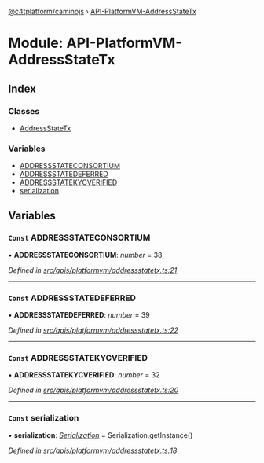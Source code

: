 [@c4tplatform/caminojs](../api.md) › [API-PlatformVM-AddressStateTx](api_platformvm_addressstatetx.md)

# Module: API-PlatformVM-AddressStateTx

## Index

### Classes

* [AddressStateTx](../classes/api_platformvm_addressstatetx.addressstatetx.md)

### Variables

* [ADDRESSSTATECONSORTIUM](api_platformvm_addressstatetx.md#const-addressstateconsortium)
* [ADDRESSSTATEDEFERRED](api_platformvm_addressstatetx.md#const-addressstatedeferred)
* [ADDRESSSTATEKYCVERIFIED](api_platformvm_addressstatetx.md#const-addressstatekycverified)
* [serialization](api_platformvm_addressstatetx.md#const-serialization)

## Variables

### `Const` ADDRESSSTATECONSORTIUM

• **ADDRESSSTATECONSORTIUM**: *number* = 38

*Defined in [src/apis/platformvm/addressstatetx.ts:21](https://github.com/chain4travel/caminojs/blob/ac57b5af/src/apis/platformvm/addressstatetx.ts#L21)*

___

### `Const` ADDRESSSTATEDEFERRED

• **ADDRESSSTATEDEFERRED**: *number* = 39

*Defined in [src/apis/platformvm/addressstatetx.ts:22](https://github.com/chain4travel/caminojs/blob/ac57b5af/src/apis/platformvm/addressstatetx.ts#L22)*

___

### `Const` ADDRESSSTATEKYCVERIFIED

• **ADDRESSSTATEKYCVERIFIED**: *number* = 32

*Defined in [src/apis/platformvm/addressstatetx.ts:20](https://github.com/chain4travel/caminojs/blob/ac57b5af/src/apis/platformvm/addressstatetx.ts#L20)*

___

### `Const` serialization

• **serialization**: *[Serialization](../classes/utils_serialization.serialization.md)* = Serialization.getInstance()

*Defined in [src/apis/platformvm/addressstatetx.ts:18](https://github.com/chain4travel/caminojs/blob/ac57b5af/src/apis/platformvm/addressstatetx.ts#L18)*
